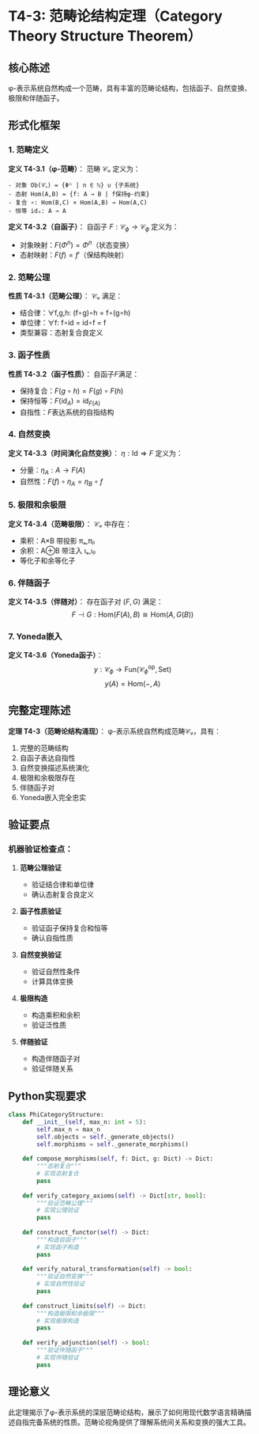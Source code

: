 # T4-3: 范畴论结构定理（Category Theory Structure Theorem）

## 核心陈述

φ-表示系统自然构成一个范畴，具有丰富的范畴论结构，包括函子、自然变换、极限和伴随函子。

## 形式化框架

### 1. 范畴定义

**定义 T4-3.1（φ-范畴）**：
范畴 𝒞ᵩ 定义为：
```
- 对象 Ob(𝒞ᵩ) = {Φⁿ | n ∈ ℕ} ∪ {子系统}
- 态射 Hom(A,B) = {f: A → B | f保持φ-约束}
- 复合 ∘: Hom(B,C) × Hom(A,B) → Hom(A,C)
- 恒等 idₐ: A → A
```

**定义 T4-3.2（自函子）**：
自函子 $F: \mathcal{C}_\phi \to \mathcal{C}_\phi$ 定义为：
- 对象映射：$F(\Phi^n) = \Phi^n$（状态变换）
- 态射映射：$F(f) = f'$（保结构映射）

### 2. 范畴公理

**性质 T4-3.1（范畴公理）**：
𝒞ᵩ 满足：
- 结合律：∀f,g,h: (f∘g)∘h = f∘(g∘h)
- 单位律：∀f: f∘id = id∘f = f
- 类型兼容：态射复合良定义

### 3. 函子性质

**性质 T4-3.2（函子性质）**：
自函子$F$满足：
- 保持复合：$F(g\circ h) = F(g)\circ F(h)$
- 保持恒等：$F(\text{id}_A) = \text{id}_{F(A)}$
- 自指性：$F$表达系统的自指结构

### 4. 自然变换

**定义 T4-3.3（时间演化自然变换）**：
$\eta: \text{Id} \Rightarrow F$ 定义为：
- 分量：$\eta_A: A \to F(A)$
- 自然性：$F(f)\circ\eta_A = \eta_B\circ f$

### 5. 极限和余极限

**定义 T4-3.4（范畴极限）**：
𝒞ᵩ 中存在：
- 乘积：A×B 带投影 πₐ,πᵦ
- 余积：A⊕B 带注入 ιₐ,ιᵦ
- 等化子和余等化子

### 6. 伴随函子

**定义 T4-3.5（伴随对）**：
存在函子对 $(F,G)$ 满足：
$$
F \dashv G: \text{Hom}(F(A),B) \cong \text{Hom}(A,G(B))
$$

### 7. Yoneda嵌入

**定义 T4-3.6（Yoneda函子）**：
$$
y: \mathcal{C}_\phi \to \text{Fun}(\mathcal{C}_\phi^{\text{op}},\text{Set})
$$
$$
y(A) = \text{Hom}(-,A)
$$

## 完整定理陈述

**定理 T4-3（范畴论结构涌现）**：
φ-表示系统自然构成范畴𝒞ᵩ，具有：
1. 完整的范畴结构
2. 自函子表达自指性
3. 自然变换描述系统演化
4. 极限和余极限存在
5. 伴随函子对
6. Yoneda嵌入完全忠实

## 验证要点

### 机器验证检查点：

1. **范畴公理验证**
   - 验证结合律和单位律
   - 确认态射复合良定义

2. **函子性质验证**
   - 验证函子保持复合和恒等
   - 确认自指性质

3. **自然变换验证**
   - 验证自然性条件
   - 计算具体变换

4. **极限构造**
   - 构造乘积和余积
   - 验证泛性质

5. **伴随验证**
   - 构造伴随函子对
   - 验证伴随关系

## Python实现要求

```python
class PhiCategoryStructure:
    def __init__(self, max_n: int = 5):
        self.max_n = max_n
        self.objects = self._generate_objects()
        self.morphisms = self._generate_morphisms()
        
    def compose_morphisms(self, f: Dict, g: Dict) -> Dict:
        """态射复合"""
        # 实现态射复合
        pass
        
    def verify_category_axioms(self) -> Dict[str, bool]:
        """验证范畴公理"""
        # 实现公理验证
        pass
        
    def construct_functor(self) -> Dict:
        """构造自函子"""
        # 实现函子构造
        pass
        
    def verify_natural_transformation(self) -> bool:
        """验证自然变换"""
        # 实现自然性验证
        pass
        
    def construct_limits(self) -> Dict:
        """构造极限和余极限"""
        # 实现极限构造
        pass
        
    def verify_adjunction(self) -> bool:
        """验证伴随函子"""
        # 实现伴随验证
        pass
```

## 理论意义

此定理揭示了φ-表示系统的深层范畴论结构，展示了如何用现代数学语言精确描述自指完备系统的性质。范畴论视角提供了理解系统间关系和变换的强大工具。